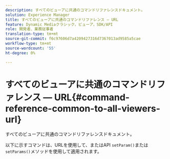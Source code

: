 ```yaml
---
description: すべてのビューアに共通のコマンドリファレンスドキュメント。
solution: Experience Manager
title: すべてのビューアに共通のコマンドリファレンス — URL
feature: Dynamic Mediaクラシック，ビューア，SDK/API
role: 開発者、業務従事者
translation-type: tm+mt
source-git-commit: f6c97606d7a4209427316d7367013ad9585a5cae
workflow-type: tm+mt
source-wordcount: '55'
ht-degree: 0%

---
```



# すべてのビューアに共通のコマンドリファレンス — URL{#command-reference-common-to-all-viewers-url}

すべてのビューアに共通のコマンドリファレンスドキュメント。

以下に示すコマンドは、URLを使用して、またはAPI `setParam()`または`setParams()`メソッドを使用して適用されます。
